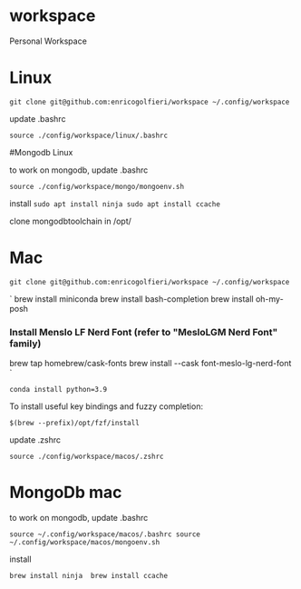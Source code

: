 # workspace
Personal Workspace

# Linux 
`
git clone git@github.com:enricogolfieri/workspace ~/.config/workspace 
`

update .bashrc

`
source ./config/workspace/linux/.bashrc
`

#Mongodb Linux 

to work on mongodb, update .bashrc 

`
source ./config/workspace/mongo/mongoenv.sh
`

install 
`
sudo apt install ninja
sudo apt install ccache 
`

clone mongodbtoolchain in /opt/
# Mac 

`
git clone git@github.com:enricogolfieri/workspace ~/.config/workspace 
`

`
brew install miniconda
brew install bash-completion
brew install oh-my-posh

### Install Menslo LF Nerd Font (refer to "MesloLGM Nerd Font" family)
brew tap homebrew/cask-fonts
brew install --cask font-meslo-lg-nerd-font
`

`
conda install python=3.9 
`


To install useful key bindings and fuzzy completion:

`
$(brew --prefix)/opt/fzf/install
`

update .zshrc

`
source ./config/workspace/macos/.zshrc
`

# MongoDb mac 

to work on mongodb, update .bashrc 

`
source ~/.config/workspace/macos/.bashrc
source ~/.config/workspace/macos/mongoenv.sh 
`

install 

`
brew install ninja 
brew install ccache
`

